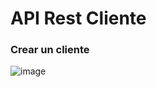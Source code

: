 # API Rest Cliente

### Crear un cliente

![image](https://user-images.githubusercontent.com/40173294/210932576-d6622d7a-f231-4f61-bb4d-cf53c029afac.png)
